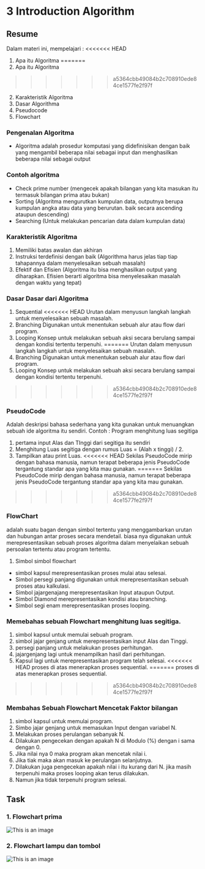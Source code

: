 # 3 Introduction Algorithm
## Resume
Dalam materi ini, mempelajari :
<<<<<<< HEAD
1. Apa itu Algoritma
=======
1. Apa itu Algoritma 
>>>>>>> a5364cbb49084b2c708910ede84ce1577fe2f97f
2. Karakteristik Algoritma
3. Dasar Algorithma
4. Pseudocode
5. Flowchart
### Pengenalan Algoritma
- Algoritma adalah prosedur komputasi yang didefinisikan dengan baik yang mengambil beberapa nilai sebagai input dan menghasilkan beberapa nilai sebagai output
### Contoh algoritma
- Check prime number (mengecek apakah bilangan yang kita masukan itu termasuk bilangan prima atau bukan)
- Sorting (Algoritma mengurutkan kumpulan data, outputnya berupa kumpulan angka atau data yang berurutan. baik secara ascending ataupun descending)
- Searching (Untuk melakukan pencarian data dalam kumpulan data)

### Karakteristik Algoritma
1. Memiliki batas awalan dan akhiran
2. Instruksi terdefinisi dengan baik (Algorithma harus jelas tiap tiap tahapannya dalam menyelesaikan sebuah masalah)
3. Efektif dan Efisien (Algoritma itu bisa menghasilkan output yang diharapkan. Efisien berarti algoritma bisa menyelesaikan masalah dengan waktu yang tepat)

### Dasar Dasar dari Algoritma
1. Sequential
<<<<<<< HEAD
   Urutan dalam menyusun langkah langkah untuk menyelesaikan sebuah masalah.
2. Branching
   Digunakan untuk menentukan sebuah alur atau flow dari program.
3. Looping
   Konsep untuk melakukan sebuah aksi secara berulang sampai dengan kondisi tertentu terpenuhi.
=======
Urutan dalam menyusun langkah langkah untuk menyelesaikan sebuah masalah.
2. Branching
Digunakan untuk menentukan sebuah alur atau flow dari program.
3. Looping
Konsep untuk melakukan sebuah aksi secara berulang sampai dengan kondisi tertentu terpenuhi.
>>>>>>> a5364cbb49084b2c708910ede84ce1577fe2f97f

### PseudoCode
Adalah deskripsi bahasa sederhana yang kita gunakan untuk menuangkan sebuah ide algoritma itu sendiri.
Contoh :
Program menghitung luas segitiga
1. pertama input Alas dan TInggi dari segitiga itu sendiri
2. Menghitung Luas segitiga dengan rumus Luas = (Alah x tinggi) / 2.
3. Tampilkan atau print Luas.
<<<<<<< HEAD
   Sekilas PseudoCode mirip dengan bahasa manusia, namun terapat beberapa jenis PseudoCode tergantung standar apa yang kita mau gunakan.
=======
Sekilas PseudoCode mirip dengan bahasa manusia, namun terapat beberapa jenis PseudoCode tergantung standar apa yang kita mau gunakan.
>>>>>>> a5364cbb49084b2c708910ede84ce1577fe2f97f

### FlowChart
adalah suatu bagan dengan simbol tertentu yang menggambarkan urutan dan hubungan antar proses secara mendetail.
biasa nya digunakan untuk merepresentasikan sebuah proses algoritma dalam menyelaikan sebuah persoalan tertentu atau program tertentu.
1. Simbol simbol flowchart
- simbol kapsul merepresentasikan proses mulai atau selesai.
- Simbol persegi panjang digunakan untuk merepresentasikan sebuah proses atau kalkulasi.
- Simbol jajargenajang merepresentasikan Input ataupun Output.
- Simbol Diamond merepresentasikan kondisi atau branching.
- Simbol segi enam merepresentasikan proses looping.

### Memebahas sebuah Flowchart menghitung luas segitiga.
1. simbol kapsul untuk memulai sebuah program.
2. simbol jajar genjang untuk merepresentasikan input Alas dan Tinggi.
3. persegi panjang untuk melakukan proses perhitungan.
4. jajargenjang lagi untuk menampilkan hasil dari perhitungan.
5. Kapsul lagi untuk merepresentasikan program telah selesai.
<<<<<<< HEAD
   proses di atas menerapkan proses sequential.
=======
proses di atas menerapkan proses sequential.
>>>>>>> a5364cbb49084b2c708910ede84ce1577fe2f97f

### Membahas Sebuah Flowchart Mencetak Faktor bilangan
1. simbol kapsul untuk memulai program.
2. Simbo jajar genjang untuk memasukan Input dengan variabel N.
3. Melakukan proses perulangan sebanyak N.
4. Dilakukan pengecekan dengan apakah N di Modulo (%) dengan i sama dengan 0.
5. Jika nilai nya 0 maka program akan mencetak nilai i.
6. Jika tiak maka akan masuk ke perulangan selanjutnya.
7. Dilakukan juga pengecekan apakah nilai i itu kurang dari N. jika masih terpenuhi maka proses looping akan terus dilakukan.
8. Namun jika tidak terpenuhi program selesai.

## Task

### 1. Flowchart prima
![This is an image](https://github.com/RahmatSetia/AMARTHA/blob/master/3_Introduction%20Algorithm/screenshots/Flowchart%20Prima.png)

### 2. Flowchart lampu dan tombol
![This is an image](https://github.com/RahmatSetia/AMARTHA/blob/master/3_Introduction%20Algorithm/screenshots/kondisi%20lampu.png)

